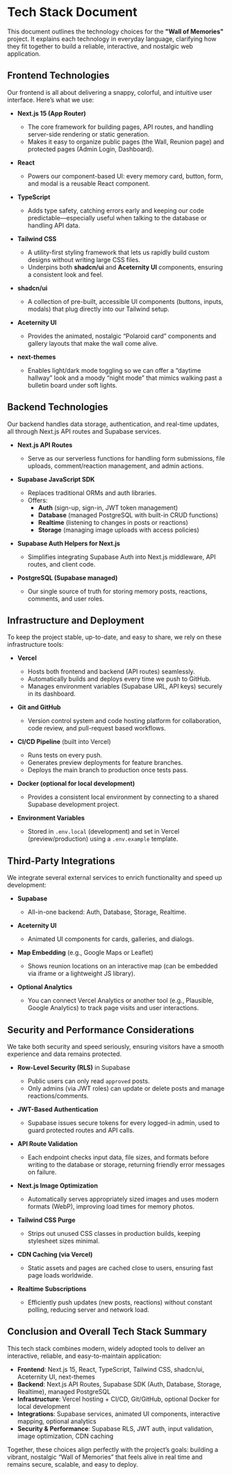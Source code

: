 # Tech Stack Document

This document outlines the technology choices for the **"Wall of Memories"** project. It explains each technology in everyday language, clarifying how they fit together to build a reliable, interactive, and nostalgic web application.

## Frontend Technologies

Our frontend is all about delivering a snappy, colorful, and intuitive user interface. Here’s what we use:

- **Next.js 15 (App Router)**
  - The core framework for building pages, API routes, and handling server-side rendering or static generation.
  - Makes it easy to organize public pages (the Wall, Reunion page) and protected pages (Admin Login, Dashboard).

- **React**
  - Powers our component-based UI: every memory card, button, form, and modal is a reusable React component.

- **TypeScript**
  - Adds type safety, catching errors early and keeping our code predictable—especially useful when talking to the database or handling API data.

- **Tailwind CSS**
  - A utility-first styling framework that lets us rapidly build custom designs without writing large CSS files.
  - Underpins both **shadcn/ui** and **Aceternity UI** components, ensuring a consistent look and feel.

- **shadcn/ui**
  - A collection of pre-built, accessible UI components (buttons, inputs, modals) that plug directly into our Tailwind setup.

- **Aceternity UI**
  - Provides the animated, nostalgic “Polaroid card” components and gallery layouts that make the wall come alive.

- **next-themes**
  - Enables light/dark mode toggling so we can offer a “daytime hallway” look and a moody “night mode” that mimics walking past a bulletin board under soft lights.

## Backend Technologies

Our backend handles data storage, authentication, and real-time updates, all through Next.js API routes and Supabase services.

- **Next.js API Routes**
  - Serve as our serverless functions for handling form submissions, file uploads, comment/reaction management, and admin actions.

- **Supabase JavaScript SDK**
  - Replaces traditional ORMs and auth libraries.
  - Offers:
    - **Auth** (sign-up, sign-in, JWT token management)
    - **Database** (managed PostgreSQL with built-in CRUD functions)
    - **Realtime** (listening to changes in posts or reactions)
    - **Storage** (managing image uploads with access policies)

- **Supabase Auth Helpers for Next.js**
  - Simplifies integrating Supabase Auth into Next.js middleware, API routes, and client code.

- **PostgreSQL (Supabase managed)**
  - Our single source of truth for storing memory posts, reactions, comments, and user roles.

## Infrastructure and Deployment

To keep the project stable, up-to-date, and easy to share, we rely on these infrastructure tools:

- **Vercel**
  - Hosts both frontend and backend (API routes) seamlessly.
  - Automatically builds and deploys every time we push to GitHub.
  - Manages environment variables (Supabase URL, API keys) securely in its dashboard.

- **Git and GitHub**
  - Version control system and code hosting platform for collaboration, code review, and pull-request based workflows.

- **CI/CD Pipeline** (built into Vercel)
  - Runs tests on every push.
  - Generates preview deployments for feature branches.
  - Deploys the main branch to production once tests pass.

- **Docker (optional for local development)**
  - Provides a consistent local environment by connecting to a shared Supabase development project.

- **Environment Variables**
  - Stored in `.env.local` (development) and set in Vercel (preview/production) using a `.env.example` template.

## Third-Party Integrations

We integrate several external services to enrich functionality and speed up development:

- **Supabase**
  - All-in-one backend: Auth, Database, Storage, Realtime.

- **Aceternity UI**
  - Animated UI components for cards, galleries, and dialogs.

- **Map Embedding** (e.g., Google Maps or Leaflet)
  - Shows reunion locations on an interactive map (can be embedded via iframe or a lightweight JS library).

- **Optional Analytics**
  - You can connect Vercel Analytics or another tool (e.g., Plausible, Google Analytics) to track page visits and user interactions.

## Security and Performance Considerations

We take both security and speed seriously, ensuring visitors have a smooth experience and data remains protected.

- **Row-Level Security (RLS)** in Supabase
  - Public users can only read `approved` posts.
  - Only admins (via JWT roles) can update or delete posts and manage reactions/comments.

- **JWT-Based Authentication**
  - Supabase issues secure tokens for every logged-in admin, used to guard protected routes and API calls.

- **API Route Validation**
  - Each endpoint checks input data, file sizes, and formats before writing to the database or storage, returning friendly error messages on failure.

- **Next.js Image Optimization**
  - Automatically serves appropriately sized images and uses modern formats (WebP), improving load times for memory photos.

- **Tailwind CSS Purge**
  - Strips out unused CSS classes in production builds, keeping stylesheet sizes minimal.

- **CDN Caching (via Vercel)**
  - Static assets and pages are cached close to users, ensuring fast page loads worldwide.

- **Realtime Subscriptions**
  - Efficiently push updates (new posts, reactions) without constant polling, reducing server and network load.

## Conclusion and Overall Tech Stack Summary

This tech stack combines modern, widely adopted tools to deliver an interactive, reliable, and easy-to-maintain application:

- **Frontend**: Next.js 15, React, TypeScript, Tailwind CSS, shadcn/ui, Aceternity UI, next-themes
- **Backend**: Next.js API Routes, Supabase SDK (Auth, Database, Storage, Realtime), managed PostgreSQL
- **Infrastructure**: Vercel hosting + CI/CD, Git/GitHub, optional Docker for local development
- **Integrations**: Supabase services, animated UI components, interactive mapping, optional analytics
- **Security & Performance**: Supabase RLS, JWT auth, input validation, image optimization, CDN caching

Together, these choices align perfectly with the project’s goals: building a vibrant, nostalgic “Wall of Memories” that feels alive in real time and remains secure, scalable, and easy to deploy.
